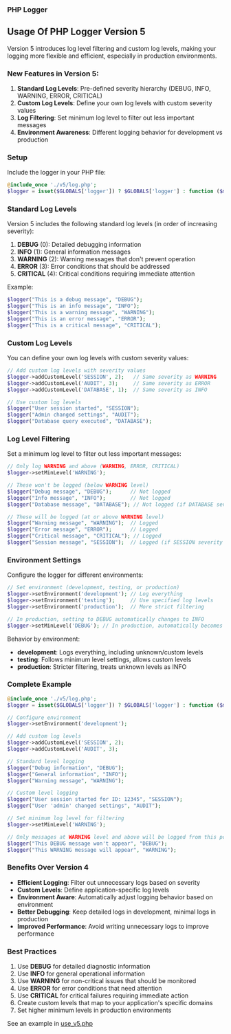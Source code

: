 ### PHP Logger

## Usage Of PHP Logger Version 5

Version 5 introduces log level filtering and custom log levels, making your logging more flexible and efficient, especially in production environments.

### New Features in Version 5:

1. **Standard Log Levels**: Pre-defined severity hierarchy (DEBUG, INFO, WARNING, ERROR, CRITICAL)
2. **Custom Log Levels**: Define your own log levels with custom severity values
3. **Log Filtering**: Set minimum log level to filter out less important messages
4. **Environment Awareness**: Different logging behavior for development vs production

### Setup

Include the logger in your PHP file:

```php
@include_once './v5/log.php';
$logger = isset($GLOBALS['logger']) ? $GLOBALS['logger'] : function ($message, $level = 'INFO') {};
```

### Standard Log Levels

Version 5 includes the following standard log levels (in order of increasing severity):

1. **DEBUG** (0): Detailed debugging information
2. **INFO** (1): General information messages
3. **WARNING** (2): Warning messages that don't prevent operation
4. **ERROR** (3): Error conditions that should be addressed
5. **CRITICAL** (4): Critical conditions requiring immediate attention

Example:

```php
$logger("This is a debug message", "DEBUG");
$logger("This is an info message", "INFO");
$logger("This is a warning message", "WARNING");
$logger("This is an error message", "ERROR");
$logger("This is a critical message", "CRITICAL");
```

### Custom Log Levels

You can define your own log levels with custom severity values:

```php
// Add custom log levels with severity values
$logger->addCustomLevel('SESSION', 2);   // Same severity as WARNING
$logger->addCustomLevel('AUDIT', 3);     // Same severity as ERROR
$logger->addCustomLevel('DATABASE', 1);  // Same severity as INFO

// Use custom log levels
$logger("User session started", "SESSION");
$logger("Admin changed settings", "AUDIT");
$logger("Database query executed", "DATABASE");
```

### Log Level Filtering

Set a minimum log level to filter out less important messages:

```php
// Only log WARNING and above (WARNING, ERROR, CRITICAL)
$logger->setMinLevel('WARNING');

// These won't be logged (below WARNING level)
$logger("Debug message", "DEBUG");      // Not logged
$logger("Info message", "INFO");        // Not logged
$logger("Database message", "DATABASE"); // Not logged (if DATABASE severity < WARNING)

// These will be logged (at or above WARNING level)
$logger("Warning message", "WARNING");  // Logged
$logger("Error message", "ERROR");      // Logged
$logger("Critical message", "CRITICAL"); // Logged
$logger("Session message", "SESSION");  // Logged (if SESSION severity >= WARNING)
```

### Environment Settings

Configure the logger for different environments:

```php
// Set environment (development, testing, or production)
$logger->setEnvironment('development'); // Log everything
$logger->setEnvironment('testing');     // Use specified log levels
$logger->setEnvironment('production');  // More strict filtering

// In production, setting to DEBUG automatically changes to INFO
$logger->setMinLevel('DEBUG'); // In production, automatically becomes INFO
```

Behavior by environment:

-   **development**: Logs everything, including unknown/custom levels
-   **testing**: Follows minimum level settings, allows custom levels
-   **production**: Stricter filtering, treats unknown levels as INFO

### Complete Example

```php
@include_once './v5/log.php';
$logger = isset($GLOBALS['logger']) ? $GLOBALS['logger'] : function ($message, $level = 'INFO') {};

// Configure environment
$logger->setEnvironment('development');

// Add custom log levels
$logger->addCustomLevel('SESSION', 2);
$logger->addCustomLevel('AUDIT', 3);

// Standard level logging
$logger("Debug information", "DEBUG");
$logger("General information", "INFO");
$logger("Warning message", "WARNING");

// Custom level logging
$logger("User session started for ID: 12345", "SESSION");
$logger("User 'admin' changed settings", "AUDIT");

// Set minimum log level for filtering
$logger->setMinLevel('WARNING');

// Only messages at WARNING level and above will be logged from this point
$logger("This DEBUG message won't appear", "DEBUG");
$logger("This WARNING message will appear", "WARNING");
```

### Benefits Over Version 4

-   **Efficient Logging**: Filter out unnecessary logs based on severity
-   **Custom Levels**: Define application-specific log levels
-   **Environment Aware**: Automatically adjust logging behavior based on environment
-   **Better Debugging**: Keep detailed logs in development, minimal logs in production
-   **Improved Performance**: Avoid writing unnecessary logs to improve performance

### Best Practices

1. Use **DEBUG** for detailed diagnostic information
2. Use **INFO** for general operational information
3. Use **WARNING** for non-critical issues that should be monitored
4. Use **ERROR** for error conditions that need attention
5. Use **CRITICAL** for critical failures requiring immediate action
6. Create custom levels that map to your application's specific domains
7. Set higher minimum levels in production environments

See an example in [use_v5.php](../usage/use_v5.php)
